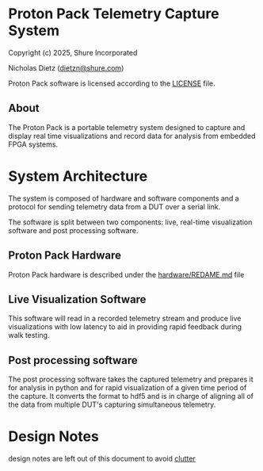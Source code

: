 # Proton Pack Telemetry Capture System

Copyright (c) 2025, Shure Incorporated

Nicholas Dietz (dietzn@shure.com)

Proton Pack software is licensed according to the [LICENSE](./LICENSE) file.

## About

The Proton Pack is a portable telemetry system designed to capture and display real time visualizations and record data for analysis from embedded FPGA systems.

# System Architecture

The system is composed of hardware and software components and a protocol for sending telemetry data from a DUT over a serial link.

The software is split between two components: live, real-time visualization software and post processing software.

## Proton Pack Hardware
Proton Pack hardware is described under the [hardware/REDAME.md](hardware/README.md) file

## Live Visualization Software

This software will read in a recorded telemetry stream and produce live visualizations with low latency to aid in providing rapid feedback during walk testing.

## Post processing software

The post processing software takes the captured telemetry and prepares it for analysis in python and for rapid visualization of a given time period of the capture. It converts the format to hdf5 and is in charge of aligning all of the data from multiple DUT's capturing simultaneous telemetry.




# Design Notes

design notes are left out of this document to avoid [clutter](doc/design_notes.md)
